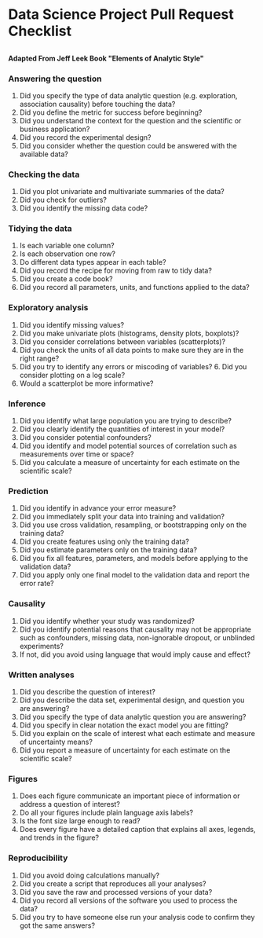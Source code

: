 # Data Science Project Pull Request Checklist
##


__Adapted From Jeff Leek Book "Elements of Analytic Style"__

### Answering the question

1. Did you specify the type of data analytic question (e.g. exploration, association causality) before touching the data?
2. Did you define the metric for success before beginning?
3. Did you understand the context for the question and the scientific or business application? 
4. Did you record the experimental design?
5. Did you consider whether the question could be answered with the available data?

### Checking the data
 
1. Did you plot univariate and multivariate summaries of the data?
2. Did you check for outliers?
3. Did you identify the missing data code?

### Tidying the data
 
1. Is each variable one column?
2. Is each observation one row?
3. Do different data types appear in each table?
4. Did you record the recipe for moving from raw to tidy data?
5. Did you create a code book?
6. Did you record all parameters, units, and functions applied to the data?

### Exploratory analysis
 
1. Did you identify missing values?
2. Did you make univariate plots (histograms, density plots, boxplots)?
3. Did you consider correlations between variables (scatterplots)?
4. Did you check the units of all data points to make sure they are in the right range?
5. Did you try to identify any errors or miscoding of variables? 6. Did you consider plotting on a log scale?
7. Would a scatterplot be more informative?

### Inference
 
1. Did you identify what large population you are trying to describe?
2. Did you clearly identify the quantities of interest in your model?
3. Did you consider potential confounders?
4. Did you identify and model potential sources of correlation such as measurements over time or space?
5. Did you calculate a measure of uncertainty for each estimate on the scientific scale?

### Prediction
 
1. Did you identify in advance your error measure?
2. Did you immediately split your data into training and validation?
3. Did you use cross validation, resampling, or bootstrapping only on the training data?
4. Did you create features using only the training data?
5. Did you estimate parameters only on the training data?
6. Did you fix all features, parameters, and models before applying to the validation data?
7. Did you apply only one final model to the validation data and report the error rate?

### Causality
 
1. Did you identify whether your study was randomized?
2. Did you identify potential reasons that causality may not be appropriate such as confounders, missing data, non-ignorable dropout, or unblinded experiments?
2. If not, did you avoid using language that would imply cause and effect?

###  Written analyses 
1. Did you describe the question of interest?
2. Did you describe the data set, experimental design, and question you are answering?
3. Did you specify the type of data analytic question you are answering?
4. Did you specify in clear notation the exact model you are fitting?
5. Did you explain on the scale of interest what each estimate and measure of uncertainty means?
6. Did you report a measure of uncertainty for each estimate on the scientific scale?

### Figures 
1. Does each figure communicate an important piece of information or address a question of interest?
2. Do all your figures include plain language axis labels?
3. Is the font size large enough to read?
4. Does every figure have a detailed caption that explains all axes, legends, and trends in the figure?

### Reproducibility 

1. Did you avoid doing calculations manually?
2. Did you create a script that reproduces all your analyses?
3. Did you save the raw and processed versions of your data?
4. Did you record all versions of the software you used to process the data?
5. Did you try to have someone else run your analysis code to confirm they got the same answers?

